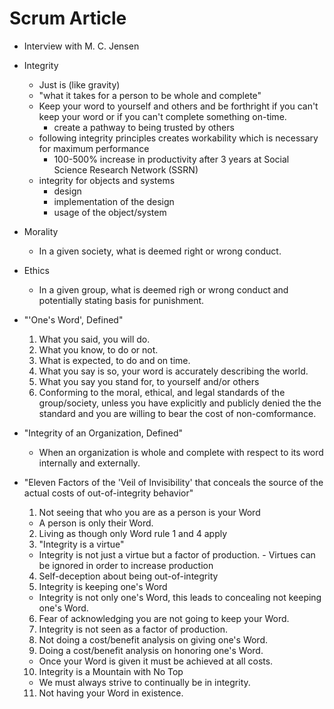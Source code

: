 # Scrum Article

  - Interview with M. C. Jensen
  
  - Integrity
    - Just is (like gravity)
    - "what it takes for a person to be whole and complete"
    - Keep your word to yourself and others and be forthright if you can't keep your word or if you can't complete something on-time.
      - create a pathway to being trusted by others
    - following integrity principles creates workability which is necessary for maximum performance
      - 100-500% increase in productivity after 3 years at Social Science Research Network (SSRN)
    - integrity for objects and systems
      - design
      - implementation of the design 
      - usage of the object/system
    
  - Morality
    - In a given society, what is deemed right or wrong conduct.

  - Ethics
    - In a given group, what is deemed righ or wrong conduct and potentially stating basis for punishment.

  - "'One's Word', Defined"
    1. What you said, you will do.
    2. What you know, to do or not.
    3. What is expected, to do and on time.
    4. What you say is so, your word is accurately describing the world.
    5. What you say you stand for, to yourself and/or others
    6. Conforming to the moral, ethical, and legal standards of the group/society, unless you have explicitly and publicly denied the the standard and you are willing to bear the cost of non-comformance.
    
  - "Integrity of an Organization, Defined"
    - When an organization is whole and complete with respect to its word internally and externally.
  
  - "Eleven Factors of the 'Veil of Invisibility' that conceals the source of the actual costs of out-of-integrity behavior"
    1. Not seeing that who you are as a person is your Word
      - A person is only their Word.
    2. Living as though only Word rule 1 and 4 apply
    3. "Integrity is a virtue"
      - Integrity is not just a virtue but a factor of production.   - Virtues can be ignored in order to increase production
    4. Self-deception about being out-of-integrity
    5. Integrity is keeping one's Word
      - Integrity is not only one's Word, this leads to concealing not keeping one's Word.
    6. Fear of acknowledging you are not going to keep your Word.
    7. Integrity is not seen as a factor of production.
    8. Not doing a cost/benefit analysis on giving one's Word.
    9. Doing a cost/benefit analysis on honoring one's Word.
      - Once your Word is given it must be achieved at all costs.
    10. Integrity is a Mountain with No Top
      - We must always strive to continually be in integrity.
    11. Not having your Word in existence.